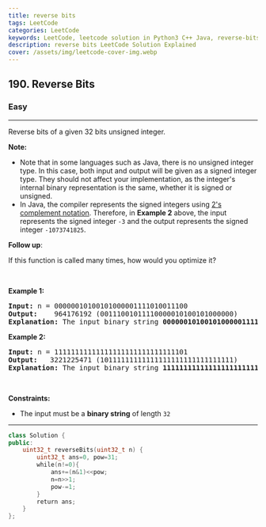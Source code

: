 ```yaml
---
title: reverse bits
tags: LeetCode
categories: LeetCode
keywords: LeetCode, leetcode solution in Python3 C++ Java, reverse-bits solution
description: reverse bits LeetCode Solution Explained
cover: /assets/img/leetcode-cover-img.webp
---
```





<h2>190. Reverse Bits</h2><h3>Easy</h3><hr><div><p>Reverse bits of a given 32 bits unsigned integer.</p>

<p><strong>Note:</strong></p>

<ul>
	<li>Note that in some languages such as Java, there is no unsigned integer type. In this case, both input and output will be given as a signed integer type. They should not affect your implementation, as the integer's internal binary representation is the same, whether it is signed or unsigned.</li>
	<li>In Java,&nbsp;the compiler represents the signed integers using <a href="https://en.wikipedia.org/wiki/Two%27s_complement" target="_blank">2's complement notation</a>. Therefore, in <strong>Example 2</strong>&nbsp;above, the input represents the signed integer <code>-3</code>&nbsp;and the output represents the signed integer <code>-1073741825</code>.</li>
</ul>

<p><b>Follow up</b>:</p>

<p>If this function is called many times, how would you optimize it?</p>

<p>&nbsp;</p>
<p><strong>Example 1:</strong></p>

<pre><strong>Input:</strong> n = 00000010100101000001111010011100
<strong>Output:</strong>    964176192 (00111001011110000010100101000000)
<strong>Explanation: </strong>The input binary string <strong>00000010100101000001111010011100</strong> represents the unsigned integer 43261596, so return 964176192 which its binary representation is <strong>00111001011110000010100101000000</strong>.
</pre>

<p><strong>Example 2:</strong></p>

<pre><strong>Input:</strong> n = 11111111111111111111111111111101
<strong>Output:</strong>   3221225471 (10111111111111111111111111111111)
<strong>Explanation: </strong>The input binary string <strong>11111111111111111111111111111101</strong> represents the unsigned integer 4294967293, so return 3221225471 which its binary representation is <strong>10111111111111111111111111111111</strong>.
</pre>

<p>&nbsp;</p>
<p><strong>Constraints:</strong></p>

<ul>
	<li>The input must be a <strong>binary string</strong> of length <code>32</code></li>
</ul>
</div>

---




```cpp
class Solution {
public:
    uint32_t reverseBits(uint32_t n) {
        uint32_t ans=0, pow=31;
        while(n!=0){
            ans+=(n&1)<<pow;
            n=n>>1;
            pow-=1;
        }
        return ans;
    }
};

```
